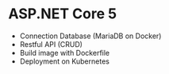 # ASP.NET Core 5

- Connection Database (MariaDB on Docker)
- Restful API (CRUD)
- Build image with Dockerfile
- Deployment on Kubernetes
